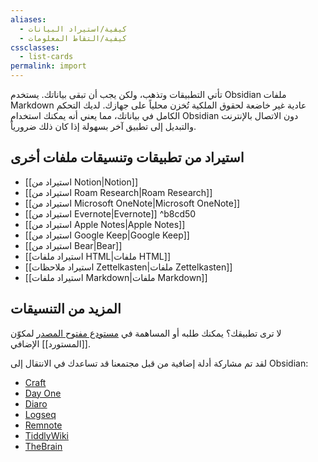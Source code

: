 ```yaml
---
aliases:
  - كيفية/استيراد البيانات
  - كيفية/التقاط المعلومات
cssclasses:
  - list-cards
permalink: import
---
```


تأتي التطبيقات وتذهب، ولكن يجب أن تبقى بياناتك. يستخدم Obsidian ملفات Markdown عادية غير خاضعة لحقوق الملكية تُخزن محلياً على جهازك. لديك التحكم الكامل في بياناتك، مما يعني أنه يمكنك استخدام Obsidian دون الاتصال بالإنترنت والتبديل إلى تطبيق آخر بسهولة إذا كان ذلك ضرورياً.

## استيراد من تطبيقات وتنسيقات ملفات أخرى

- <span class="icon-app icon-notion"></span> [[استيراد من Notion|Notion]]
- <span class="icon-app icon-roam"></span> [[استيراد من Roam Research|Roam Research]]
- <span class="icon-app icon-onenote"></span> [[استيراد من Microsoft OneNote|Microsoft OneNote]]
- <span class="icon-app icon-evernote"></span> [[استيراد من  Evernote|Evernote]] ^b8cd50
- <span class="icon-app icon-apple-notes"></span> [[استيراد من  Apple Notes|Apple Notes]]
- <span class="icon-app icon-google-keep"></span> [[استيراد من Google Keep|Google Keep]]
- <span class="icon-app icon-bear"></span> [[استيراد من  Bear|Bear]]
- <span class="icon-app icon-html"></span> [[استيراد ملفات HTML|ملفات HTML]]
- <span class="icon-app icon-md"></span> [[استيراد ملاحظات Zettelkasten|ملفات Zettelkasten]]
- <span class="icon-app icon-md"></span> [[استيراد ملفات Markdown|ملفات Markdown]]

## المزيد من التنسيقات

لا ترى تطبيقك؟ يمكنك طلبه أو المساهمة في [مستودع مفتوح المصدر](https://github.com/obsidianmd/obsidian-importer) لمكوّن [[المستورد]] الإضافي.

لقد تم مشاركة أدلة إضافية من قبل مجتمعنا قد تساعدك في الانتقال إلى Obsidian:

- [Craft](https://github.com/obsidianmd/obsidian-importer/issues/27)
- [Day One](https://github.com/obsidianmd/obsidian-importer/issues/55)
- [Diaro](https://github.com/obsidianmd/obsidian-importer/issues/38)
- [Logseq](https://github.com/obsidianmd/obsidian-importer/issues/47)
- [Remnote](https://forum.obsidian.md/t/can-anybody-help-with-migrating-remnote-to-obsidian/40156/2)
- [TiddlyWiki](https://forum.obsidian.md/t/import-from-tiddlywiki-5-to-obsidian/731)
- [TheBrain](https://forum.obsidian.md/t/export-thebrain-to-obsidian-a-small-script/6641)

